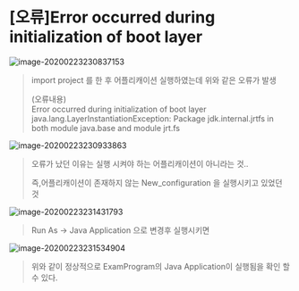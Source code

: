 # [오류]Error occurred during initialization of boot layer



![image-20200223230837153](C:\Users\Lim\AppData\Roaming\Typora\typora-user-images\image-20200223230837153.png)

> import project 를 한 후 어플리캐이션 실행하였는데 위와 같은 오류가 발생
>
> (오류내용)  
> Error occurred during initialization of boot layer  
> java.lang.LayerInstantiationException: Package jdk.internal.jrtfs in both module java.base and module jrt.fs  



![image-20200223230933863](C:\Users\Lim\AppData\Roaming\Typora\typora-user-images\image-20200223230933863.png)

> 오류가 났던 이유는 실행 시켜야 하는 어플리캐이션이 아니라는 것..
>
> 즉,어플리캐이션이 존재하지 않는  New_configuration 을 실행시키고 있었던 것 

![image-20200223231431793](C:\Users\Lim\AppData\Roaming\Typora\typora-user-images\image-20200223231431793.png)
>Run As -> Java Application 으로 변경후 실행시키면

![image-20200223231534904](C:\Users\Lim\AppData\Roaming\Typora\typora-user-images\image-20200223231534904.png)

> 위와 같이 정상적으로 ExamProgram의 Java Application이 실행됨을 확인 할 수 있다.